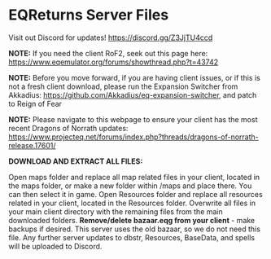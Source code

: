 # EQReturns Server Files

Visit out Discord for updates! https://discord.gg/Z3JjTU4ccd

**NOTE:** If you need the client RoF2, seek out this page here: 
https://www.eqemulator.org/forums/showthread.php?t=43742

**NOTE:** Before you move forward, if you are having client issues, or if this is not a fresh client download, please run the Expansion Switcher from Akkadius: 
https://github.com/Akkadius/eq-expansion-switcher, and patch to Reign of Fear

**NOTE:** Please navigate to this webpage to ensure your client has the most recent Dragons of Norrath updates: 
https://www.projecteq.net/forums/index.php?threads/dragons-of-norrath-release.17601/

**DOWNLOAD AND EXTRACT ALL FILES:**

Open maps folder and replace all map related files in your client, located in the maps folder, or make a new folder within /maps and place there. You can then select it in game.
Open Resources folder and replace all resources related in your client, located in the Resources folder.
Overwrite all files in your main client directory with the remaining files from the main downloaded folders.
**Remove/delete bazaar.eqg from your client** - make backups if desired. This server uses the old bazaar, so we do not need this file.
Any further server updates to dbstr, Resources, BaseData, and spells will be uploaded to Discord. 

